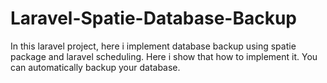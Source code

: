 # Laravel-Spatie-Database-Backup
 In this laravel project, here i implement database backup using spatie package and laravel scheduling. Here i show that how to implement it. You can automatically backup your database.
